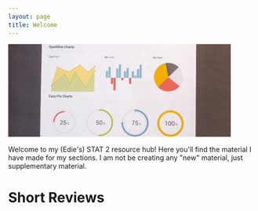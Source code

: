 ```yaml
---
layout: page
title: Welcome
---
```


<img src='images/charts-colored-pencils-coloured-pencils-669622.jpg' width=90%>

Welcome to my (Edie's) STAT 2 resource hub! Here you'll find the material I have made for my sections. I am not be creating any "new" material, just supplementary material.

# Short Reviews
